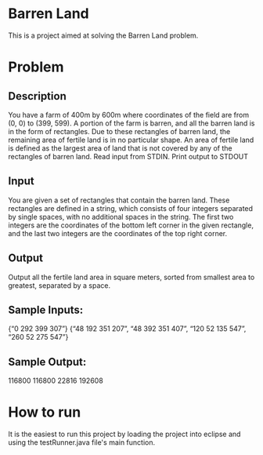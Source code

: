 # Barren Land

This is a project aimed at solving the Barren Land problem.

# Problem

## Description
You have a farm of 400m by 600m where coordinates of the field are from (0, 0) to (399, 599). A portion of the farm is barren, and all the barren land is in the form of rectangles. Due to these rectangles of barren land, the remaining area of fertile land is in no particular shape. An area of fertile land is defined as the largest area of land that is not covered by any of the rectangles of barren land. 
Read input from STDIN. Print output to STDOUT 
## Input 
You are given a set of rectangles that contain the barren land. These rectangles are defined in a string, which consists of four integers separated by single spaces, with no additional spaces in the string. The first two integers are the coordinates of the bottom left corner in the given rectangle, and the last two integers are the coordinates of the top right corner. 
## Output 
Output all the fertile land area in square meters, sorted from smallest area to greatest, separated by a space. 

## Sample Inputs:
{“0 292 399 307”}
{“48 192 351 207”, “48 392 351 407”, “120 52 135 547”, “260 52 275 547”} 

## Sample Output:
116800  116800
22816 192608 

# How to run

It is the easiest to run this project by loading the project into eclipse and using the testRunner.java file's main function.
